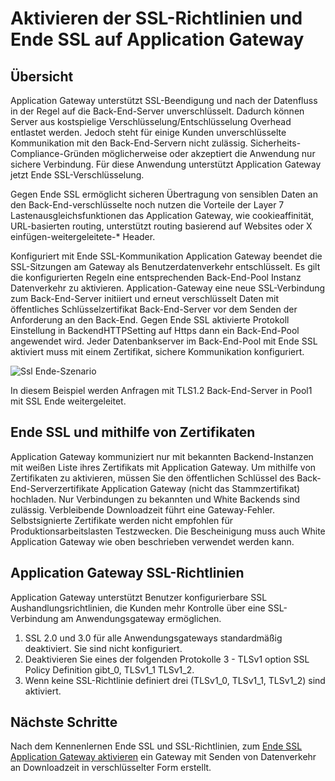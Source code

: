<properties
   pageTitle="Aktivieren der SSL-Richtlinien und Ende SSL auf Application Gateway | Microsoft Azure"
   description="Diese Seite Überblick Application Gateway Ende SSL unterstützen."
   documentationCenter="na"
   services="application-gateway"
   authors="amsriva"
   manager="rossort"
   editor="amsriva"/>
<tags
   ms.service="application-gateway"
   ms.devlang="na"
   ms.topic="hero-article"
   ms.tgt_pltfrm="na"
   ms.workload="infrastructure-services"
   ms.date="10/25/2016"
   ms.author="amsriva"/>

# <a name="enabling-ssl-policy-and-end-to-end-ssl-on-application-gateway"></a>Aktivieren der SSL-Richtlinien und Ende SSL auf Application Gateway

## <a name="overview"></a>Übersicht

Application Gateway unterstützt SSL-Beendigung und nach der Datenfluss in der Regel auf die Back-End-Server unverschlüsselt. Dadurch können Server aus kostspielige Verschlüsselung/Entschlüsselung Overhead entlastet werden. Jedoch steht für einige Kunden unverschlüsselte Kommunikation mit den Back-End-Servern nicht zulässig. Sicherheits-Compliance-Gründen möglicherweise oder akzeptiert die Anwendung nur sichere Verbindung. Für diese Anwendung unterstützt Application Gateway jetzt Ende SSL-Verschlüsselung.

Gegen Ende SSL ermöglicht sicheren Übertragung von sensiblen Daten an den Back-End-verschlüsselte noch nutzen die Vorteile der Layer 7 Lastenausgleichsfunktionen das Application Gateway, wie cookieaffinität, URL-basierten routing, unterstützt routing basierend auf Websites oder X einfügen-weitergeleitete-* Header.

Konfiguriert mit Ende SSL-Kommunikation Application Gateway beendet die SSL-Sitzungen am Gateway als Benutzerdatenverkehr entschlüsselt. Es gilt die konfigurierten Regeln eine entsprechenden Back-End-Pool Instanz Datenverkehr zu aktivieren. Application-Gateway eine neue SSL-Verbindung zum Back-End-Server initiiert und erneut verschlüsselt Daten mit öffentliches Schlüsselzertifikat Back-End-Server vor dem Senden der Anforderung an den Back-End. Gegen Ende SSL aktivierte Protokoll Einstellung in BackendHTTPSetting auf Https dann ein Back-End-Pool angewendet wird. Jeder Datenbankserver im Back-End-Pool mit Ende SSL aktiviert muss mit einem Zertifikat, sichere Kommunikation konfiguriert.

![Ssl Ende-Szenario][1]

In diesem Beispiel werden Anfragen mit TLS1.2 Back-End-Server in Pool1 mit SSL Ende weitergeleitet.

## <a name="end-to-end-ssl-and-whitelisting-of-certificates"></a>Ende SSL und mithilfe von Zertifikaten

Application Gateway kommuniziert nur mit bekannten Backend-Instanzen mit weißen Liste ihres Zertifikats mit Application Gateway. Um mithilfe von Zertifikaten zu aktivieren, müssen Sie den öffentlichen Schlüssel des Back-End-Serverzertifikate Application Gateway (nicht das Stammzertifikat) hochladen. Nur Verbindungen zu bekannten und White Backends sind zulässig. Verbleibende Downloadzeit führt eine Gateway-Fehler. Selbstsignierte Zertifikate werden nicht empfohlen für Produktionsarbeitslasten Testzwecken. Die Bescheinigung muss auch White Application Gateway wie oben beschrieben verwendet werden kann.

## <a name="application-gateway-ssl-policy"></a>Application Gateway SSL-Richtlinien

Application Gateway unterstützt Benutzer konfigurierbare SSL Aushandlungsrichtlinien, die Kunden mehr Kontrolle über eine SSL-Verbindung am Anwendungsgateway ermöglichen.

1. SSL 2.0 und 3.0 für alle Anwendungsgateways standardmäßig deaktiviert. Sie sind nicht konfiguriert.
2. Deaktivieren Sie eines der folgenden Protokolle 3 - TLSv1 option SSL Policy Definition gibt\_0, TLSv1\_1 TLSv1\_2.
3. Wenn keine SSL-Richtlinie definiert drei (TLSv1\_0, TLSv1\_1, TLSv1_2) sind aktiviert.

## <a name="next-steps"></a>Nächste Schritte

Nach dem Kennenlernen Ende SSL und SSL-Richtlinien, zum [Ende SSL Application Gateway aktivieren](application-gateway-end-to-end-ssl-powershell.md) ein Gateway mit Senden von Datenverkehr an Downloadzeit in verschlüsselter Form erstellt.

<!--Image references-->

[1]: ./media/application-gateway-backend-ssl/scenario.png